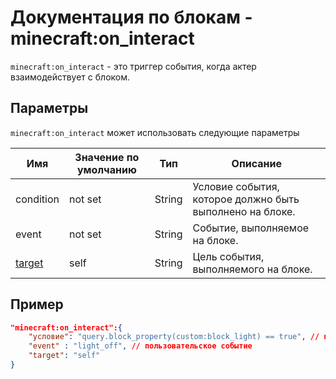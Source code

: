 # Документация по блокам - minecraft:on_interact

`minecraft:on_interact` - это триггер события, когда актер взаимодействует с блоком.

## Параметры

`minecraft:on_interact` может использовать следующие параметры

| Имя                                                 | Значение по умолчанию | Тип    | Описание                                                 |
|-----------------------------------------------------|-----------------------|--------|----------------------------------------------------------|
| condition                                           | not set               | String | Условие события, которое должно быть выполнено на блоке. |
| event                                               | not set               | String | Событие, выполняемое на блоке.                           |
| [target](../../Entity_JSON/Filters/Filters_List.md) | self                  | String | Цель события, выполняемого на блоке.                     |

## Пример

``` json
"minecraft:on_interact":{
    "условие": "query.block_property(custom:block_light) == true", // пользовательское условие
    "event" : "light_off", // пользовательское событие
    "target": "self"
}
```
